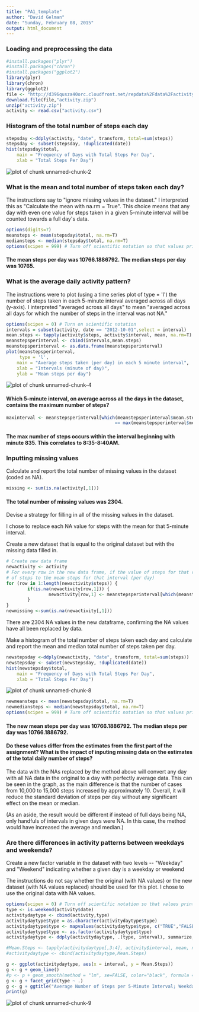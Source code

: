 ```yaml
---
title: "PA1_template"
author: "David Gelman"
date: "Sunday, February 08, 2015"
output: html_document
---
```


### Loading and preprocessing the data 


```r
#install.packages("plyr")
#install.packages("chron")
#install.packages("ggplot2")
library(plyr)
library(chron)
library(ggplot2)
file <- "http://d396qusza40orc.cloudfront.net/repdata%2Fdata%2Factivity.zip"
download.file(file,"activity.zip")
unzip("activity.zip")
activity <- read.csv("activity.csv")
```

### Histogram of the total number of steps each day


```r
stepsday <-ddply(activity, "date", transform, total=sum(steps))
stepsday <- subset(stepsday, !duplicated(date))
hist(stepsday$total,
    main = "Frequency of Days with Total Steps Per Day",
    xlab = "Total Steps Per Day")
```

![plot of chunk unnamed-chunk-2](figure/unnamed-chunk-2-1.png) 

### What is the mean and total number of steps taken each day?

The instructions say to "ignore missing values in the dataset." I interpreted this as "Calculate the mean with na.rm = True". This choice means that any day with even one value for steps taken in a given 5-minute interval will be counted towards a full day's data. 


```r
options(digits=7)
meansteps <- mean(stepsday$total, na.rm=T)
mediansteps <- median(stepsday$total, na.rm=T)
options(scipen = 999) # Turn off scientific notation so that values printed out aren't in scientific notation.
```

#### The mean steps per day was 10766.1886792. The median steps per day was 10765.
  
  
### What is the average daily activity pattern?

The instructions were to plot (using a time series plot of type = 'l') the number of steps taken in each 5-minute interval averaged across all days (y-axis). I interpreted "averaged across all days" to mean "averaged across all days for which the number of steps in the interval was not NA."


```r
options(scipen = 0) # Turn on scientific notation
intervals = subset(activity, date == "2012-10-01",select = interval)
mean.steps <- tapply(activity$steps, activity$interval, mean, na.rm=T)
meanstepsperinterval <- cbind(intervals,mean.steps)
meanstepsperinterval <- as.data.frame(meanstepsperinterval)
plot(meanstepsperinterval,
     type = 'l',
    main = "Average steps taken (per day) in each 5 minute interval",
    xlab = "Intervals (minute of day)",
    ylab = "Mean steps per day")
```

![plot of chunk unnamed-chunk-4](figure/unnamed-chunk-4-1.png) 

#### Which 5-minute interval, on average across all the days in the dataset, contains the maximum number of steps?


```r
maxinterval <- meanstepsperinterval[which(meanstepsperinterval$mean.steps
                                         == max(meanstepsperinterval$mean.steps)),1]
```
#### The max number of steps occurs within the interval beginning with minute 835. This correlates to 8:35-8:40AM.  

  
### Inputting missing values

Calculate and report the total number of missing values in the dataset (coded as NA).


```r
missing <- sum(is.na(activity[,1]))
```

#### The total number of missing values was 2304.

Devise a strategy for filling in all of the missing values in the dataset.

I chose to replace each NA value for steps with the mean for that 5-minute interval.

Create a new dataset that is equal to the original dataset but with the missing data filled in.


```r
# Create new data frame
newactivity <- activity
# For every row in the new data frame, if the value of steps for that row is NA, we are going to change the value
# of steps to the mean steps for that interval (per day)
for (row in 1:length(newactivity$steps)) {
        if(is.na(newactivity[row,1])) {
                newactivity[row,1] <- meanstepsperinterval[which(meanstepsperinterval$interval == newactivity[row,3]),2]
        }
}
newmissing <-sum(is.na(newactivity[,1]))
```

There are 2304 NA values in the new dataframe, confirming the NA values have all been replaced by data.

Make a histogram of the total number of steps taken each day and calculate and report the mean and median total number of steps taken per day. 


```r
newstepsday <-ddply(newactivity, "date", transform, total=sum(steps))
newstepsday <- subset(newstepsday, !duplicated(date))
hist(newstepsday$total,
    main = "Frequency of Days with Total Steps Per Day",
    xlab = "Total Steps Per Day")
```

![plot of chunk unnamed-chunk-8](figure/unnamed-chunk-8-1.png) 

```r
newmeansteps <- mean(newstepsday$total, na.rm=T)
newmediansteps <- median(newstepsday$total, na.rm=T)
options(scipen = 999) # Turn off scientific notation so that values printed out aren't in scientific notation.
```

#### The new mean steps per day was 10766.1886792. The median steps per day was 10766.1886792.

#### Do these values differ from the estimates from the first part of the assignment? What is the impact of inputing missing data on the estimates of the total daily number of steps?

The data with the NAs replaced by the method above will convert any day with all NA data in the original to a day with perfectly average data. This can be seen in the graph, as the main difference is that the number of cases from 10,000 to 15,000 steps increased by approximately 10. Overall, it will reduce the standard deviation of steps per day without any significant effect on the mean or median.

(As an aside, the result would be different if instead of full days being NA, only handfuls of intervals in given days were NA. In this case, the method would have increased the average and median.)

### Are there differences in activity patterns between weekdays and weekends?

Create a new factor variable in the dataset with two levels -- "Weekday" and "Weekend" indicating whether a given day is
a weekday or weekend

The instructions do not say whether the original (with NA values) or the new dataset (with NA values replaced) should be used for this plot. I chose to use the original data with NA values.


```r
options(scipen = 0) # Turn off scientific notation so that values printed out aren't in scientific notation.
type <- is.weekend(activity$date)
activitydaytype <- cbind(activity,type)
activitydaytype$type = as.character(activitydaytype$type)
activitydaytype$type <- mapvalues(activitydaytype$type, c("TRUE","FALSE"), c("Weekend","Weekday"), warn_missing = TRUE)
activitydaytype$type <- as.factor(activitydaytype$type)
activitydaytype <- ddply(activitydaytype, .(type, interval), summarize, Mean.Steps = (mean(steps, na.rm=T)))

#Mean.Steps <- tapply(activitydaytype[,3:4], activity$interval, mean, na.rm=T)
#activitydaytype <- cbind(activitydaytype,Mean.Steps)

g <- ggplot(activitydaytype, aes(x = interval, y = Mean.Steps))
g <- g + geom_line()
#p <- p + geom_smooth(method = "lm", se=FALSE, color="black", formula = y ~ x)
g <- g + facet_grid(type ~ .)
g <- g + ggtitle("Average Number of Steps per 5-Minute Interval; Weekday vs. Weekend")
print(g)
```

![plot of chunk unnamed-chunk-9](figure/unnamed-chunk-9-1.png) 
